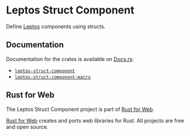 # Leptos Struct Component

Define [Leptos](https://leptos.dev/) components using structs.

## Documentation

Documentation for the crates is available on [Docs.rs](https://docs.rs/):

- [`leptos-struct-component`](https://docs.rs/leptos-struct-component/latest/leptos_struct_component/)
- [`leptos-struct-component-macro`](https://docs.rs/leptos-struct-component-macro/latest/leptos_struct_component_macro/)

## Rust for Web

The Leptos Struct Component project is part of [Rust for Web](https://github.com/RustForWeb).

[Rust for Web](https://github.com/RustForWeb) creates and ports web libraries for Rust. All projects are free and open source.
